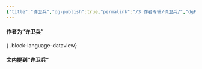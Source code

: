 ```yaml
---
{"title":"许卫兵","dg-publish":true,"permalink":"/3 作者专辑/许卫兵/","dgPassFrontmatter":true,"noteIcon":""}
---
```



#### 作者为“许卫兵”


{ .block-language-dataview}

#### 文内提到“许卫兵”

